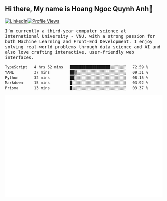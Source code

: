 ## Hi there, My name is Hoang Ngoc Quynh Anh👋

[![LinkedIn](https://img.shields.io/badge/LinkedIn-0077B5?style=flat&logo=linkedin&logoColor=white)](https://www.linkedin.com/in/quynhanh572004/)[![Profile Views](https://komarev.com/ghpvc/?username=quynhanhhoang572004&color=blue&style=flat-square)](https://github.com/quynhanhhoang572004)  

<samp> I’m currently a third-year computer science at International University - VNU, with a strong passion for both Machine Learning and Front-End Development. I enjoy solving real-world problems through data science and AI and also love crafting interactive, user-friendly web interfaces.<samp> 




<!--START_SECTION:waka-->

```txt
TypeScript   4 hrs 52 mins   ██████████████████░░░░░░░   72.59 %
YAML         37 mins         ██▒░░░░░░░░░░░░░░░░░░░░░░   09.31 %
Python       32 mins         ██░░░░░░░░░░░░░░░░░░░░░░░   08.15 %
Markdown     15 mins         █░░░░░░░░░░░░░░░░░░░░░░░░   03.92 %
Prisma       13 mins         █░░░░░░░░░░░░░░░░░░░░░░░░   03.37 %
```

<!--END_SECTION:waka-->

![Full-year Contribution Calendar](https://github.com/quynhanhhoang572004/quynhanhhoang572004/blob/main/metrics.plugin.isocalendar.fullyear.svg)

